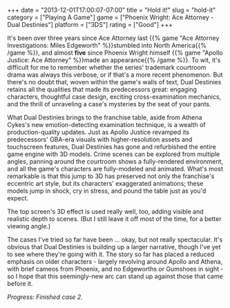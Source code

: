 +++
date = "2013-12-01T17:00:07-07:00"
title = "Hold it!"
slug = "hold-it"
category = ["Playing A Game"]
game = ["Phoenix Wright: Ace Attorney - Dual Destinies"]
platform = ["3DS"]
rating = ["Good"]
+++

It's been over three years since Ace Attorney last {{% game "Ace Attorney Investigations: Miles Edgeworth" %}}stumbled into North America{{% /game %}}, and almost <b>five</b> since Phoenix Wright himself {{% game "Apollo Justice: Ace Attorney" %}}made an appearance{{% /game %}}.  To wit, it's difficult for me to remember whether the series' trademark courtroom drama was always this verbose, or if that's a more recent phenomenon.  But there's no doubt that, woven within the game's walls of text, Dual Destinies retains all the qualities that made its predecessors great: engaging characters, thoughtful case design, exciting cross-examination mechanics, and the thrill of unraveling a case's mysteries by the seat of your pants.

What Dual Destinies brings to the franchise table, aside from Athena Cykes's new emotion-detecting examination technique, is a wealth of production-quality updates.  Just as Apollo Justice revamped its predecessors' GBA-era visuals with higher-resolution assets and touchscreen features, Dual Destinies has gone and refurbished the entire game engine with 3D models.  Crime scenes can be explored from multiple angles, panning around the courtroom shows a fully-rendered environment, and all the game's characters are fully-modeled and animated.  What's most remarkable is that this jump to 3D has preserved not only the franchise's eccentric art style, but its characters' exaggerated animations; these models jump in shock, cry in stress, and pound the table just as you'd expect.

The top screen's 3D effect is used really well, too, adding visible and realistic depth to scenes.  (But I still leave it off most of the time, for a better viewing angle.)

The cases I've tried so far have been ... okay, but not really spectacular.  It's obvious that Dual Destinies is building up a larger narrative, though I've yet to see where they're going with it.  The story so far has placed a reduced emphasis on older characters - largely revolving around Apollo and Athena, with brief cameos from Phoenix, and no Edgeworths or Gumshoes in sight - so I hope that this seemingly-new arc can stand up against those that came before it.

<i>Progress: Finished case 2.</i>